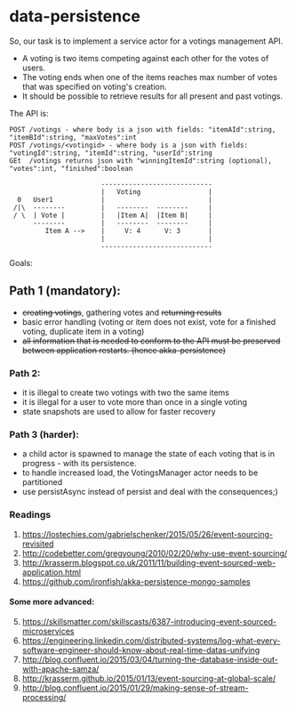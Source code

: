 # data-persistence

So, our task is to implement a service actor for a votings management API.
    
- A voting is two items competing against each other for the votes of users.
- The voting ends when one of the items reaches max number of votes that was specified on voting's creation.
- It should be possible to retrieve results for all present and past votings.

The API is:
  
    POST /votings - where body is a json with fields: "itemAId":string, "itemBId":string, "maxVotes":int
    POST /votings/<votingid> - where body is a json with fields: "votingId":string, "itemId":string, "userId":string
    GEt  /votings returns json with "winningItemId":string (optional), "votes":int, "finished":boolean

                           ----------------------------
                           |   Voting                 |
      0   User1            |                          |
     /|\  --------         |   --------  --------     |
     / \  | Vote |         |   |Item A|  |Item B|     |
          --------         |   --------  --------     |
             Item A -->    |     V: 4      V: 3       |
                           |                          |
                           ----------------------------
Goals:

##  Path 1 (mandatory):
- ~~creating votings~~, gathering votes and ~~returning results~~
- basic error handling (voting or item does not exist, vote for a finished voting, duplicate item in a voting)
- ~~all information that is needed to conform to the API must be preserved between application restarts. (hence akka-persistence)~~

###  Path 2:
- it is illegal to create two votings with two the same items
- it is illegal for a user to vote more than once in a single voting
- state snapshots are used to allow for faster recovery

###  Path 3 (harder):
- a child actor is spawned to manage the state of each voting that is in progress - with its persistence.
- to handle increased load, the VotingsManager actor needs to be partitioned
- use persistAsync instead of persist and deal with the consequences;)


### Readings
1. https://lostechies.com/gabrielschenker/2015/05/26/event-sourcing-revisited
2. http://codebetter.com/gregyoung/2010/02/20/why-use-event-sourcing/
3. http://krasserm.blogspot.co.uk/2011/11/building-event-sourced-web-application.html
4. https://github.com/ironfish/akka-persistence-mongo-samples

#### Some more advanced:
5. https://skillsmatter.com/skillscasts/6387-introducing-event-sourced-microservices
6. https://engineering.linkedin.com/distributed-systems/log-what-every-software-engineer-should-know-about-real-time-datas-unifying
7. http://blog.confluent.io/2015/03/04/turning-the-database-inside-out-with-apache-samza/
8. http://krasserm.github.io/2015/01/13/event-sourcing-at-global-scale/
9. http://blog.confluent.io/2015/01/29/making-sense-of-stream-processing/

